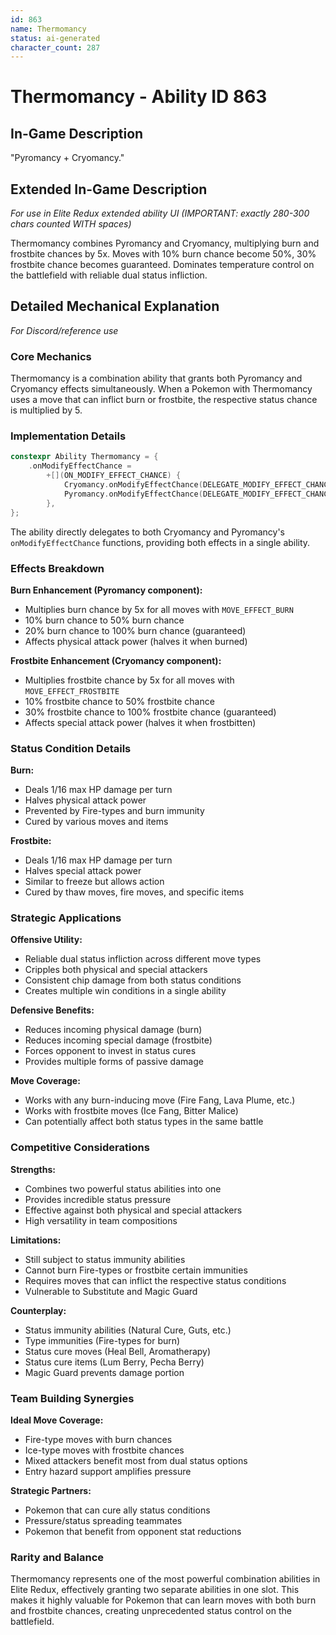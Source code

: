 ```yaml
---
id: 863
name: Thermomancy
status: ai-generated
character_count: 287
---
```


# Thermomancy - Ability ID 863

## In-Game Description
"Pyromancy + Cryomancy."

## Extended In-Game Description
*For use in Elite Redux extended ability UI (IMPORTANT: exactly 280-300 chars counted WITH spaces)*

Thermomancy combines Pyromancy and Cryomancy, multiplying burn and frostbite chances by 5x. Moves with 10% burn chance become 50%, 30% frostbite chance becomes guaranteed. Dominates temperature control on the battlefield with reliable dual status infliction.

## Detailed Mechanical Explanation
*For Discord/reference use*

### Core Mechanics
Thermomancy is a combination ability that grants both Pyromancy and Cryomancy effects simultaneously. When a Pokemon with Thermomancy uses a move that can inflict burn or frostbite, the respective status chance is multiplied by 5.

### Implementation Details
```cpp
constexpr Ability Thermomancy = {
    .onModifyEffectChance =
        +[](ON_MODIFY_EFFECT_CHANCE) {
            Cryomancy.onModifyEffectChance(DELEGATE_MODIFY_EFFECT_CHANCE);
            Pyromancy.onModifyEffectChance(DELEGATE_MODIFY_EFFECT_CHANCE);
        },
};
```

The ability directly delegates to both Cryomancy and Pyromancy's `onModifyEffectChance` functions, providing both effects in a single ability.

### Effects Breakdown

**Burn Enhancement (Pyromancy component):**
- Multiplies burn chance by 5x for all moves with `MOVE_EFFECT_BURN`
- 10% burn chance to 50% burn chance
- 20% burn chance to 100% burn chance (guaranteed)
- Affects physical attack power (halves it when burned)

**Frostbite Enhancement (Cryomancy component):**
- Multiplies frostbite chance by 5x for all moves with `MOVE_EFFECT_FROSTBITE`
- 10% frostbite chance to 50% frostbite chance  
- 30% frostbite chance to 100% frostbite chance (guaranteed)
- Affects special attack power (halves it when frostbitten)

### Status Condition Details

**Burn:**
- Deals 1/16 max HP damage per turn
- Halves physical attack power
- Prevented by Fire-types and burn immunity
- Cured by various moves and items

**Frostbite:**
- Deals 1/16 max HP damage per turn
- Halves special attack power  
- Similar to freeze but allows action
- Cured by thaw moves, fire moves, and specific items

### Strategic Applications

**Offensive Utility:**
- Reliable dual status infliction across different move types
- Cripples both physical and special attackers
- Consistent chip damage from both status conditions
- Creates multiple win conditions in a single ability

**Defensive Benefits:**
- Reduces incoming physical damage (burn)
- Reduces incoming special damage (frostbite)
- Forces opponent to invest in status cures
- Provides multiple forms of passive damage

**Move Coverage:**
- Works with any burn-inducing move (Fire Fang, Lava Plume, etc.)
- Works with frostbite moves (Ice Fang, Bitter Malice)
- Can potentially affect both status types in the same battle

### Competitive Considerations

**Strengths:**
- Combines two powerful status abilities into one
- Provides incredible status pressure
- Effective against both physical and special attackers
- High versatility in team compositions

**Limitations:**
- Still subject to status immunity abilities
- Cannot burn Fire-types or frostbite certain immunities
- Requires moves that can inflict the respective status conditions
- Vulnerable to Substitute and Magic Guard

**Counterplay:**
- Status immunity abilities (Natural Cure, Guts, etc.)
- Type immunities (Fire-types for burn)
- Status cure moves (Heal Bell, Aromatherapy)
- Status cure items (Lum Berry, Pecha Berry)
- Magic Guard prevents damage portion

### Team Building Synergies

**Ideal Move Coverage:**
- Fire-type moves with burn chances
- Ice-type moves with frostbite chances
- Mixed attackers benefit most from dual status options
- Entry hazard support amplifies pressure

**Strategic Partners:**
- Pokemon that can cure ally status conditions
- Pressure/status spreading teammates
- Pokemon that benefit from opponent stat reductions

### Rarity and Balance
Thermomancy represents one of the most powerful combination abilities in Elite Redux, effectively granting two separate abilities in one slot. This makes it highly valuable for Pokemon that can learn moves with both burn and frostbite chances, creating unprecedented status control on the battlefield.